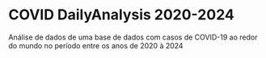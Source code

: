 # COVID DailyAnalysis 2020-2024
 Análise de dados de uma base de dados com casos de COVID-19 ao redor do mundo no período entre os anos de 2020 à 2024
